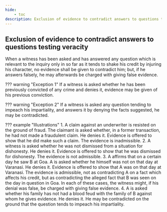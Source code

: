 ```yaml
---
hide:
    - toc
description: Exclusion of evidence to contradict answers to questions testing veracity
---
```


## Exclusion of evidence to contradict answers to questions testing veracity

When a witness has been asked and has answered any question which is relevant to the inquiry only in so far as it tends to shake his credit by injuring his character, no evidence shall be given to contradict him; but, if he answers falsely, he may afterwards be charged with giving false evidence.

??? warning "Exception 1"
    If a witness is asked whether he has been previously convicted of any crime and denies it, evidence may be given of his previous conviction.

??? warning "Exception 2"
    If a witness is asked any question tending to impeach his impartiality, and answers it by denying the facts suggested, he may be contradicted.

??? example "Illustrations"
    1. A claim against an underwriter is resisted on the ground of fraud. The claimant is asked whether, in a former transaction, he had not made a fraudulent claim. He denies it. Evidence is offered to show that he did make such a claim. The evidence is inadmissible.
    2. A witness is asked whether he was not dismissed from a situation for dishonesty. He denies it. Evidence is offered to show that he was dismissed for dishonesty. The evidence is not admissible.
    3. A affirms that on a certain day he saw B at Goa. A is asked whether he himself was not on that day at Varanasi. He denies it. Evidence is offered to show that A was on that day at Varanasi. The evidence is admissible, not as contradicting A on a fact which affects his credit, but as contradicting the alleged fact that B was seen on the day in question in Goa. In each of these cases, the witness might, if his denial was false, be charged with giving false evidence.
    4. A is asked whether his family has not had a blood feud with the family of B against whom he gives evidence. He denies it. He may be contradicted on the ground that the question tends to impeach his impartiality.
